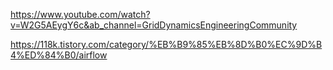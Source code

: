 https://www.youtube.com/watch?v=W2G5AEygY6c&ab_channel=GridDynamicsEngineeringCommunity

https://118k.tistory.com/category/%EB%B9%85%EB%8D%B0%EC%9D%B4%ED%84%B0/airflow


